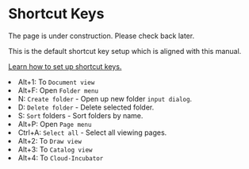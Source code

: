 # Shortcut Keys

<p>
The page is under construction. Please check back later.
</p>
<note>This is the default shortcut key setup which is aligned with this manual.</note>

<a href="Settings.md" anchor="setting-shorcut-key"> Learn how to set up shortcut keys.</a>

<list>
<li><shortcut>Alt+1</shortcut>: To <code>Document view</code>
    <list>
    <li><shortcut>Alt+F</shortcut>: Open <code>Folder menu</code>
        <list>
            <li><shortcut>N</shortcut>: <code>Create folder</code> - Open up new folder <code>input dialog</code>.</li>
            <li><shortcut>D</shortcut>: <code>Delete folder</code> - Delete selected folder.</li>
            <li><shortcut>S</shortcut>: <code>Sort</code> folders - Sort folders by name.</li>
        </list>
    </li>
    <li><shortcut>Alt+P</shortcut>: Open <code>Page menu</code>
        <list>
        <li><shortcut>Ctrl+A</shortcut>: <code>Select all</code> - Select all viewing pages.</li>
</list>
    </li>
    </list>
</li>

<li><shortcut>Alt+2</shortcut>: To <code>Draw view</code></li>
<li><shortcut>Alt+3</shortcut>: To <code>Catalog view</code></li>
<li><shortcut>Alt+4</shortcut>: To <code>Cloud-Incubator</code></li>
</list>